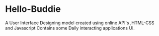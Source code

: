 # Hello-Buddie
A User Interface Designing model created using online API's ,HTML-CSS and Javascript
Contains some Daily interacting applications UI.

